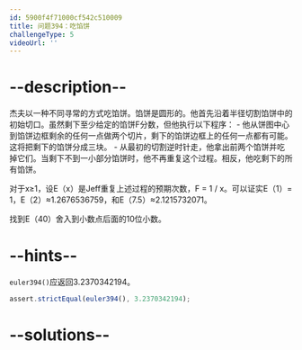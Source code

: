 ```yaml
---
id: 5900f4f71000cf542c510009
title: 问题394：吃馅饼
challengeType: 5
videoUrl: ''
---
```


# --description--

杰夫以一种不同寻常的方式吃馅饼。馅饼是圆形的。他首先沿着半径切割馅饼中的初始切口。虽然剩下至少给定的馅饼F分数，但他执行以下程序： - 他从饼图中心到馅饼边框剩余的任何一点做两个切片，剩下的馅饼边框上的任何一点都有可能。这将把剩下的馅饼分成三块。 - 从最初的切割逆时针走，他拿出前两个馅饼并吃掉它们。当剩下不到一小部分馅饼时，他不再重复这个过程。相反，他吃剩下的所有馅饼。

对于x≥1，设E（x）是Jeff重复上述过程的预期次数，F = 1 / x。可以证实E（1）= 1，E（2）≈1.2676536759，和E（7.5）≈2.1215732071。

找到E（40）舍入到小数点后面的10位小数。

# --hints--

`euler394()`应返回3.2370342194。

```js
assert.strictEqual(euler394(), 3.2370342194);
```

# --solutions--

